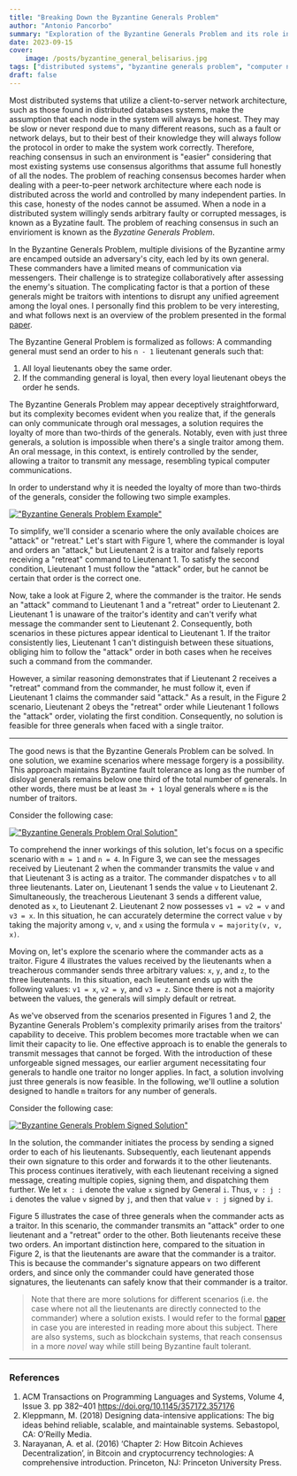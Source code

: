 ```yaml
---
title: "Breaking Down the Byzantine Generals Problem"
author: "Antonio Pancorbo"
summary: "Exploration of the Byzantine Generals Problem and its role in building reliable distributed systems"
date: 2023-09-15
cover:
    image: /posts/byzantine_general_belisarius.jpg
tags: ["distributed systems", "byzantine generals problem", "computer networks", "fault tolerance", "reliability"]
draft: false
---
```


Most distributed systems that utilize a client-to-server network architecture, such
as those found in distributed databases systems, make the assumption that each
node in the system will always be honest. They may be slow or never respond
due to many different reasons, such as a fault or network delays, but to their
best of their knowledge they will always follow the protocol in order to make
the system work correctly. Therefore, reaching consensus in such an environment
is "easier" considering that most existing systems use consensus algorithms
that assume full honestly of all the nodes. The problem of reaching consensus
becomes harder when dealing with a peer-to-peer network architecture where each node
is distributed across the world and controlled by many independent parties. In this case,
honesty of the nodes cannot be assumed. When a node in a distributed system willingly
sends arbitrary faulty or corrupted messages, is known as a Byzatine fault. The
problem of reaching consensus in such an envirioment is known as the 
*Byzatine Generals Problem*.

In the Byzantine Generals Problem, multiple divisions of the Byzantine army are
encamped outside an adversary's city, each led by its own general. These commanders
have a limited means of communication via messengers. Their challenge is to strategize
collaboratively after assessing the enemy's situation. The complicating factor is that
a portion of these generals might be traitors with intentions to disrupt any unified
agreement among the loyal ones. I personally find this problem to be very interesting,
and what follows next is an overview of the problem presented in the formal [paper](https://lamport.azurewebsites.net/pubs/byz.pdf).

The Byzantine General Problem is formalized as follows: A commanding general must
send an order to his `n - 1` lieutenant generals such that:
1. All loyal lieutenants obey the same order.
2. If the commanding general is loyal, then every loyal lieutenant obeys the
order he sends.

The Byzantine Generals Problem may appear deceptively straightforward, but its
complexity becomes evident when you realize that, if the generals can only communicate
through oral messages, a solution requires the loyalty of more than two-thirds of
the generals. Notably, even with just three generals, a solution is impossible
when there's a single traitor among them. An oral message, in this context, is
entirely controlled by the sender, allowing a traitor to transmit any message,
resembling typical computer communications.

In order to understand why it is needed the loyalty of more than two-thirds of
the generals, consider the following two simple examples.

[!["Byzantine Generals Problem Example"](/posts/byzantine_generals_problem.png#center)](https://www.tony.software/posts/byzantine_generals_problem.png)

To simplify, we'll consider a scenario where the only available choices are "attack"
or "retreat." Let's start with Figure 1, where the commander is loyal and orders
an "attack," but Lieutenant 2 is a traitor and falsely reports receiving a "retreat"
command to Lieutenant 1. To satisfy the second condition, Lieutenant 1 must follow
the "attack" order, but he cannot be certain that order is the correct one.

Now, take a look at Figure 2, where the commander is the traitor. He sends an "attack"
command to Lieutenant 1 and a "retreat" order to Lieutenant 2. Lieutenant 1 is
unaware of the traitor's identity and can't verify what message the commander sent
to Lieutenant 2. Consequently, both scenarios in these pictures appear identical to
Lieutenant 1. If the traitor consistently lies, Lieutenant 1 can't distinguish
between these situations, obliging him to follow the "attack" order in both cases
when he receives such a command from the commander.

However, a similar reasoning demonstrates that if Lieutenant 2 receives a "retreat"
command from the commander, he must follow it, even if Lieutenant 1 claims the
commander said "attack." As a result, in the Figure 2 scenario, Lieutenant 2 obeys
the "retreat" order while Lieutenant 1 follows the "attack" order, violating the
first condition. Consequently, no solution is feasible for three generals when
faced with a single traitor.

---

The good news is that the Byzantine Generals Problem can be solved. In one
solution, we examine scenarios where message forgery is a possibility. This
approach maintains Byzantine fault tolerance as long as the number of disloyal
generals remains below one third of the total number of generals. In other words,
there must be at least `3m + 1` loyal generals where `m` is the number of traitors.

Consider the following case:

[!["Byzantine Generals Problem Oral Solution"](/posts/byzantine_generals_problem_oral.png#center)](https://www.tony.software/posts/byzantine_generals_problem_oral.png)

To comprehend the inner workings of this solution, let's focus on a specific scenario
with `m = 1` and `n = 4`. In Figure 3, we can see the messages received by Lieutenant 2 when the
commander transmits the value `v` and that Lieutenant 3 is acting as a traitor.
The commander dispatches `v` to all three lieutenants. Later on, Lieutenant 1 sends
the value `v` to Lieutenant 2. Simultaneously, the treacherous Lieutenant 3 sends
a different value, denoted as `x`, to Lieutenant 2. Lieutenant 2 now possesses
`v1 = v2 = v` and `v3 = x`. In this situation, he can accurately determine the 
correct value `v` by taking the majority among `v`, `v`, and `x` using the formula
`v = majority(v, v, x)`.

Moving on, let's explore the scenario where the commander acts as a traitor. Figure 4
illustrates the values received by the lieutenants when a treacherous commander
sends three arbitrary values: `x`, `y`, and `z`, to the three lieutenants. In this
situation, each lieutenant ends up with the following values: `v1 = x`, `v2 = y`,
and `v3 = z`. Since there is not a majority between the values, the generals will
simply default or retreat.

As we've observed from the scenarios presented in Figures 1 and 2, the Byzantine
Generals Problem's complexity primarily arises from the traitors' capability to
deceive. This problem becomes more tractable when we can limit their capacity to
lie. One effective approach is to enable the generals to transmit messages that
cannot be forged. With the introduction of these unforgeable signed messages,
our earlier argument necessitating four generals to handle one traitor no longer
applies. In fact, a solution involving just three generals is now feasible.
In the following, we'll outline a solution designed to handle `m` traitors
for any number of generals.

Consider the following case:

[!["Byzantine Generals Problem Signed Solution"](/posts/byzantine_generals_problem_signed.png#center)](https://www.tony.software/posts/byzantine_generals_problem_signed.png)

In the solution, the commander initiates the process by sending a signed order
to each of his lieutenants. Subsequently, each lieutenant appends their own
signature to this order and forwards it to the other lieutenants. This process 
continues iteratively, with each lieutenant receiving a signed message, creating
multiple copies, signing them, and dispatching them further. We let `x : i` denote
the value `x` signed by General `i`. Thus, `v : j : i` denotes the value `v` signed
by `j`, and then that value `v : j` signed by `i`.

Figure 5 illustrates the case of three generals when the commander acts as a traitor.
In this scenario, the commander transmits an "attack" order to one lieutenant and a
"retreat" order to the other. Both lieutenants receive these two orders. An important
distinction here, compared to the situation in Figure 2, is that the lieutenants
are aware that the commander is a traitor. This is because the commander's signature
appears on two different orders, and since only the commander could have generated
those signatures, the lieutenants can safely know that their commander is a traitor.

> Note that there are more solutions for different scenarios (i.e. the case where not
> all the lieutenants are directly connected to the commander) where a solution exists.
> I would refer to the formal [paper](https://lamport.azurewebsites.net/pubs/byz.pdf)
> in case you are interested in reading more about this subject. There are also systems,
> such as blockchain systems, that reach consensus in a more *novel* way while still
> being Byzantine fault tolerant.

---

### References
1. ACM Transactions on Programming Languages and Systems, Volume 4, Issue 3.
pp 382–401 https://doi.org/10.1145/357172.357176
2. Kleppmann, M. (2018) Designing data-intensive applications: The big ideas behind
reliable, scalable, and maintainable systems. Sebastopol, CA: O’Reilly Media. 
3. Narayanan, A. et al. (2016) ‘Chapter 2: How Bitcoin Achieves Decentralization’,
in Bitcoin and cryptocurrency technologies: A comprehensive introduction.
Princeton, NJ: Princeton University Press. 
